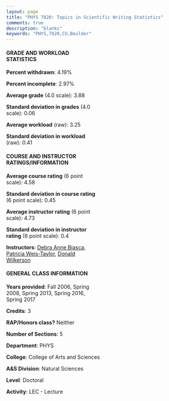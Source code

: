 ```yaml
---
layout: page
title: "PHYS 7820: Topics in Scientific Writing Statistics"
comments: true
description: "blanks"
keywords: "PHYS,7820,CU,Boulder"
---
```

<head>
<script src="https://ajax.googleapis.com/ajax/libs/jquery/2.1.3/jquery.min.js"></script>
<script src="https://dl.dropboxusercontent.com/s/pc42nxpaw1ea4o9/highcharts.js?dl=0"></script>
<!-- <script src="../assets/js/highcharts.js"></script> -->
<style type="text/css">@font-face {
	font-family: "Bebas Neue";
	src: url(https://www.filehosting.org/file/details/544349/BebasNeue Regular.otf) format("opentype");
	}
	h1.Bebas { 
		font-family: "Bebas Neue", Verdana, Tahoma;
	}
</style>
</head>
<body>
	<div id="container" style="float: right; width: 45%; height: 88%; margin-left: 2.5%; margin-right: 2.5%;"></div>
	<script language="JavaScript">
		$(document).ready(function() {
		var chart = {type: 'column'};
		var title = {text: 'Grade Distribution'};
		var xAxis = {categories: ['A','B','C','D','F'],crosshair: true};
		var yAxis = {min: 0,title: {text: 'Percentage'}};
		var tooltip = {headerFormat: '<center><b><span style="font-size:20px">{point.key}</span></b></center>',
		               pointFormat: '<td style="padding:0"><b>{point.y:.1f}%</b></td>',
		               footerFormat: '</table>',shared: true,useHTML: true};
		var plotOptions = {column: {pointPadding: 0.0,borderWidth: 0}};  
		var credits = {enabled: false};var series= [{name: 'Percent',data: [95.26,4.74,0.0,0.0,0.0,]}];
		var json = {};
		json.chart = chart;
		json.title = title;
		json.tooltip = tooltip;
		json.xAxis = xAxis;
		json.yAxis = yAxis;  
		json.series = series;
		json.plotOptions = plotOptions;  
		json.credits = credits;
		$('#container').highcharts(json);
	});
	</script>
</body>
			   
#### GRADE AND WORKLOAD STATISTICS

**Percent withdrawn**: 4.19%

**Percent incomplete**: 2.97%

**Average grade** (4.0 scale): 3.88

**Standard deviation in grades** (4.0 scale): 0.06

**Average workload** (raw): 3.25

**Standard deviation in workload** (raw): 0.41

#### COURSE AND INSTRUCTOR RATINGS/INFORMATION

**Average course rating** (6 point scale): 4.58

**Standard deviation in course rating** (6 point scale): 0.45

**Average instructor rating** (6 point scale): 4.73

**Standard deviation in instructor rating** (6 point scale): 0.4

**Instructors**: <a href='../../instructors/Debra_Anne_Biasca'>Debra Anne Biasca</a>, <a href='../../instructors/Patricia_Weis-Taylor'>Patricia Weis-Taylor</a>, <a href='../../instructors/Donald_Wilkerson'>Donald Wilkerson</a>

#### GENERAL CLASS INFORMATION

**Years provided**: Fall 2006, Spring 2008, Spring 2013, Spring 2016, Spring 2017

**Credits**: 3

**RAP/Honors class?** Neither

**Number of Sections**: 5

**Department**: PHYS

**College**: College of Arts and Sciences

**A&S Division**: Natural Sciences

**Level**: Doctoral

**Activity**: LEC - Lecture
